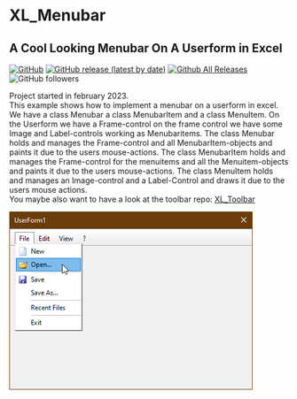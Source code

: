 # XL_Menubar  
## A Cool Looking Menubar On A Userform in Excel  

[![GitHub](https://img.shields.io/github/license/OlimilO1402/XL_Menubar?style=plastic)](https://github.com/OlimilO1402/XL_Menubar/blob/master/LICENSE) 
[![GitHub release (latest by date)](https://img.shields.io/github/v/release/OlimilO1402/XL_Menubar?style=plastic)](https://github.com/OlimilO1402/XL_Menubar/releases/latest)
[![Github All Releases](https://img.shields.io/github/downloads/OlimilO1402/XL_Menubar/total.svg)](https://github.com/OlimilO1402/XL_Menubar/releases/download/v1.0.0/XL_Menubar_v1.0.0.zip)
![GitHub followers](https://img.shields.io/github/followers/OlimilO1402?style=social)

Project started in february 2023.  
This example shows how to implement a menubar on a userform in excel.  
We have a class Menubar a class MenubarItem and a class MenuItem.
On the Userform we have a Frame-control on the frame control we have some Image and Label-controls working as Menubaritems.
The class Menubar holds and manages the Frame-control and all MenubarItem-objects and paints it due to the users mouse-actions.
The class MenubarItem holds and manages the Frame-control for the menuitems and all the Menuitem-objects and paints it due to the users mouse-actions.
The class MenuItem holds and manages an Image-control and a Label-Control and draws it due to the users mouse actions.  
You maybe also want to have a look at the toolbar repo: [XL_Toolbar](https://github.com/OlimilO1402/XL_Toolbar)  

![XL_Menubar Image](Resources/XLMenubar.png "XL_Menubar Image")
